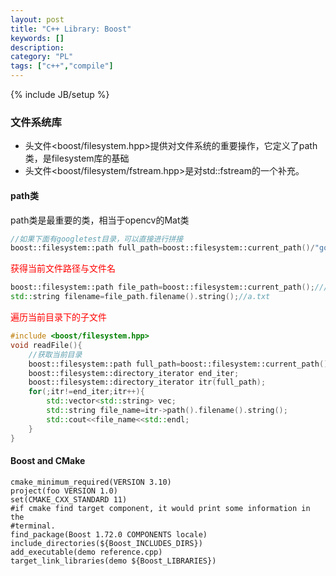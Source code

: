 ```yaml
--- 
layout: post 
title: "C++ Library: Boost" 
keywords: [] 
description: 
category: "PL"
tags: ["c++","compile"]
--- 
```

{% include JB/setup %}

### 文件系统库

+ 头文件<boost/filesystem.hpp>提供对文件系统的重要操作，它定义了path类，是filesystem库的基础
+ 头文件<boost/filesystem/fstream.hpp>是对std::fstream的一个补充。

#### path类
path类是最重要的类，相当于opencv的Mat类
```c++
//如果下面有googletest目录，可以直接进行拼接
boost::filesystem::path full_path=boost::filesystem::current_path()/"googletest";
```

<font color="red">获得当前文件路径与文件名</font>
```c++
boost::filesystem::path file_path=boost::filesystem::current_path();///*/*/a.txt
std::string filename=file_path.filename().string();//a.txt
```
<font color="red">遍历当前目录下的子文件</font>
```c++
#include <boost/filesystem.hpp>
void readFile(){
	//获取当前目录
    boost::filesystem::path full_path=boost::filesystem::current_path();
    boost::filesystem::directory_iterator end_iter;
    boost::filesystem::directory_iterator itr(full_path);
    for(;itr!=end_iter;itr++){
        std::vector<std::string> vec;
        std::string file_name=itr->path().filename().string();
        std::cout<<file_name<<std::endl;
    }
}
```


#### Boost and CMake


```shell
cmake_minimum_required(VERSION 3.10)
project(foo VERSION 1.0)
set(CMAKE_CXX_STANDARD 11)
#if cmake find target component, it would print some information in the
#terminal.
find_package(Boost 1.72.0 COMPONENTS locale)
include_directories(${Boost_INCLUDES_DIRS})
add_executable(demo reference.cpp)
target_link_libraries(demo ${Boost_LIBRARIES})
```



